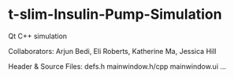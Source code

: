 # t-slim-Insulin-Pump-Simulation
Qt C++ simulation

Collaborators: Arjun Bedi, Eli Roberts, Katherine Ma, Jessica Hill

Header & Source Files:
defs.h
mainwindow.h/cpp
mainwindow.ui
...
